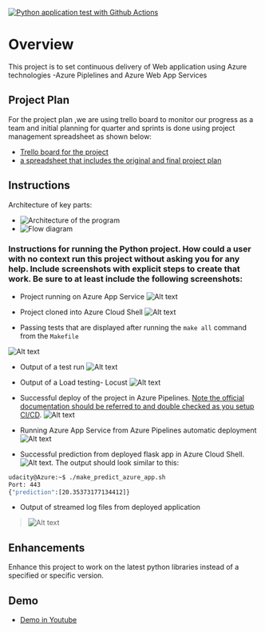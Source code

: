 [![Python application test with Github Actions](https://github.com/bharathived/UdacityProj2b/actions/workflows/pythonapp.yml/badge.svg)](https://github.com/bharathived/UdacityProj2b/actions/workflows/pythonapp.yml)

# Overview

This project is to set continuous delivery of Web application using Azure technologies -Azure Piplelines and Azure Web App Services

## Project Plan
 For the project plan ,we are using trello board to monitor our progress as a team and initial planning for quarter and sprints is done using project management spreadsheet as shown below:

* [Trello board for the project](https://trello.com/b/59stvN3c/udacitynanodegree)
*  [a spreadsheet that includes the original and final project plan](project-management-CICD.xlsx)

## Instructions

Architecture of key parts:  
* ![Architecture of the program](image.png)
* ![Flow diagram](image-7.png)

<h3>  Instructions for running the Python project.  How could a user with no context run this project without asking you for any help.  Include screenshots with explicit steps to create that work. Be sure to at least include the following screenshots:</h3>
 

* Project running on Azure App Service
![Alt text](image-4.png)

    
* Project cloned into Azure Cloud Shell
![Alt text](image-3.png)

* Passing tests that are displayed after running the `make all` command from the `Makefile`

![Alt text](image-2.png)
* Output of a test run
![Alt text](image-5.png)
* Output of a Load testing- Locust
![Alt text](image-8.png)

* Successful deploy of the project in Azure Pipelines.  [Note the official documentation should be referred to and double checked as you setup CI/CD](https://docs.microsoft.com/en-us/azure/devops/pipelines/ecosystems/python-webapp?view=azure-devops).
![Alt text](image-9.png)
* Running Azure App Service from Azure Pipelines automatic deployment
![Alt text](image-10.png)
* Successful prediction from deployed flask app in Azure Cloud Shell.  ![Alt text](image-6.png).
The output should look similar to this:

```bash
udacity@Azure:~$ ./make_predict_azure_app.sh
Port: 443
{"prediction":[20.35373177134412]}
```

* Output of streamed log files from deployed application

> ![Alt text](image-1.png)

## Enhancements
Enhance this project to work on the latest python libraries instead of a specified or specific version.


## Demo 

 
 * [Demo in Youtube ](https://www.youtube.com/watch?v=RuozfRsKVyY)

